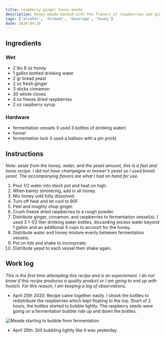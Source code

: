 ```yaml
---
title: raspberry ginger honey meade
description: Honey meade backed with the flavors of raspberries and ginger.
tags: ['alcahol', 'ferment', 'beverage', 'honey']
date: 2020-04-26
---
```


## Ingredients

### Wet

- 2 lbs 8 oz honey
- 1 gallon bottled drinking water
- 2 gr bread yeast
- 2 oz fresh ginger
- 3 sticks cinnamon
- 30 whole cloves
- 4 oz freeze dried raspberries
- 2 oz raspberry syrup

### Hardware

- fermentation vessels (I used 3 bottles of drinking water)
- funnel
- fermentation lock (I used a balloon with a pin prick)

## Instructions

_Note: aside from the honey, water, and the yeast amount, this is a fast and loose recipe. I did not have champagne or brewer's yeast so I used bread yeast. The accompanying flavors are what I had on hand for use._

1. Pour 1/2 water into stock pot and heat on high.
1. When barely simmering, add in all honey.
1. Mix honey until fully dissolved.
1. Turn off heat and let cool to 90F.
1. Peel and roughly chop ginger.
1. Crush freeze dried raspberries to a rough powder.
1. Distribute ginger, cinnamon, and raspberries to fermentation vessel(s). I used 3 1-1/2 liter drinking water bottles, discarding excess water beyond 1 gallon and an additional 4 cups to account for the honey.
1. Distribute water and honey mixture evenly between fermentation vessels.
1. Put on lids and shake to incorporate.
1. Distribute yeast to each vessel then shake again.

## Work log

_This is the first time attempting this recipe and is an experiement. I do not know if this recipe produces a quality product or I am going to end up with hootch. For this reason, I am keeping a log of observations._

- April 25th 2020: Recipe came together easily. I shook the bottles to redistribute the raspberries which kept floating to the top. Short of 2 hours, the bottles started to bubble lightly. The raspberry seeds were going on a fermentation bubble ride up and down the bottles.

![Meade starting to bubble from fermentation](/images/honeymeade.jpg)

- April 26th: Still bubbling lightly like it was yesterday.
